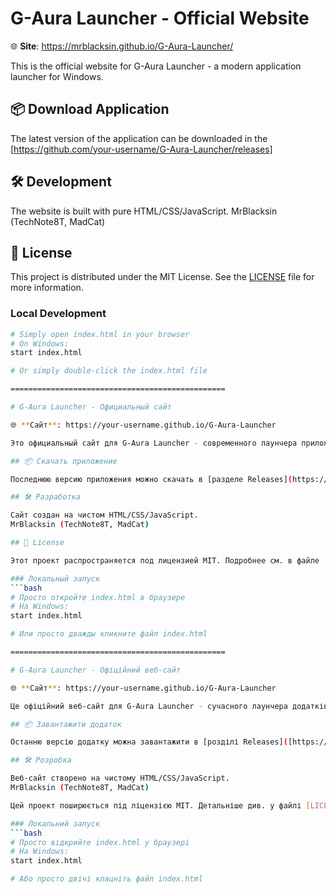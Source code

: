 # G-Aura Launcher - Official Website

🌐 **Site**: https://mrblacksin.github.io/G-Aura-Launcher/

This is the official website for G-Aura Launcher - a modern application launcher for Windows.

## 📦 Download Application

The latest version of the application can be downloaded in the [https://github.com/your-username/G-Aura-Launcher/releases]

## 🛠️ Development

The website is built with pure HTML/CSS/JavaScript.
MrBlacksin (TechNote8T, MadCat)

## 📄 License

This project is distributed under the MIT License. See the [LICENSE](LICENSE) file for more information.

### Local Development
```bash
# Simply open index.html in your browser
# On Windows:
start index.html

# Or simply double-click the index.html file

================================================

# G-Aura Launcher - Официальный сайт

🌐 **Сайт**: https://your-username.github.io/G-Aura-Launcher

Это официальный сайт для G-Aura Launcher - современного лаунчера приложений для Windows.

## 📦 Скачать приложение

Последнюю версию приложения можно скачать в [разделе Releases](https://github.com/your-username/G-Aura-Launcher/releases](https://github.com/MrBlacksin/G-Aura-Launcher/releases).

## 🛠️ Разработка

Сайт создан на чистом HTML/CSS/JavaScript.
MrBlacksin (TechNote8T, MadCat)

## 📄 License

Этот проект распространяется под лицензией MIT. Подробнее см. в файле [LICENSE](LICENSE)

### Локальный запуск
```bash
# Просто откройте index.html в браузере
# На Windows:
start index.html

# Или просто дважды кликните файл index.html

================================================

# G-Aura Launcher - Офіційний веб-сайт

🌐 **Сайт**: https://your-username.github.io/G-Aura-Launcher

Це офіційний веб-сайт для G-Aura Launcher - сучасного лаунчера додатків для Windows.

## 📦 Завантажити додаток

Останню версію додатку можна завантажити в [розділі Releases]([https://github.com/your-username/G-Aura-Launcher/releases](https://github.com/your-username/G-Aura-Launcher/releases](https://github.com/MrBlacksin/G-Aura-Launcher/releases).

## 🛠️ Розробка

Веб-сайт створено на чистому HTML/CSS/JavaScript.
MrBlacksin (TechNote8T, MadCat)

Цей проект поширюється під ліцензією MIT. Детальніше див. у файлі [LICENSE](LICENSE).

### Локальний запуск
```bash
# Просто відкрийте index.html у браузері
# На Windows:
start index.html

# Або просто двічі клацніть файл index.html

